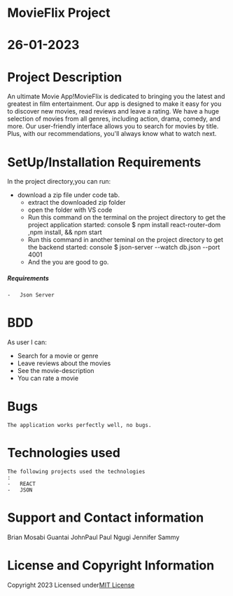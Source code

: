 
# MovieFlix Project

# 26-01-2023

# Project Description

An ultimate Movie App!MovieFlix is dedicated to bringing you the
latest and greatest in film entertainment. Our app is designed to make
it easy for you to discover new movies, read reviews and leave a rating. We have a huge selection of movies from all
genres, including action, drama, comedy, and more. Our user-friendly
interface allows you to search for movies by title. Plus,
with our recommendations, you'll always
know what to watch next.

# SetUp/Installation Requirements
In the project directory,you can run:

-   download a zip file under code tab.
    -   extract the downloaded zip folder
    -   open the folder with VS code
    -   Run this command on the terminal on the project directory to get the project application started:
    console $ npm install react-router-dom ,npm install, && npm start
    -   Run this command in another teminal on the project directory to get the backend started:
    console $ json-server --watch db.json --port 4001
    -   And the you are good to go.

##### Requirements

    -   Json Server
 # BDD
 As user I can:
 - Search for a movie or genre
 - Leave reviews about the movies
 - See the movie-description
 - You can rate a movie

# Bugs

    The application works perfectly well, no bugs.

# Technologies used

    The following projects used the technologies
    :
    -   REACT
    -   JSON

# Support and Contact information
Brian Mosabi
Guantai JohnPaul
Paul Ngugi
Jennifer Sammy
# License and Copyright Information
Copyright 2023  Licensed under[MIT License]('https://github.com/Paul-ike/Bot-Battlr/blob/main/LICENSE')
